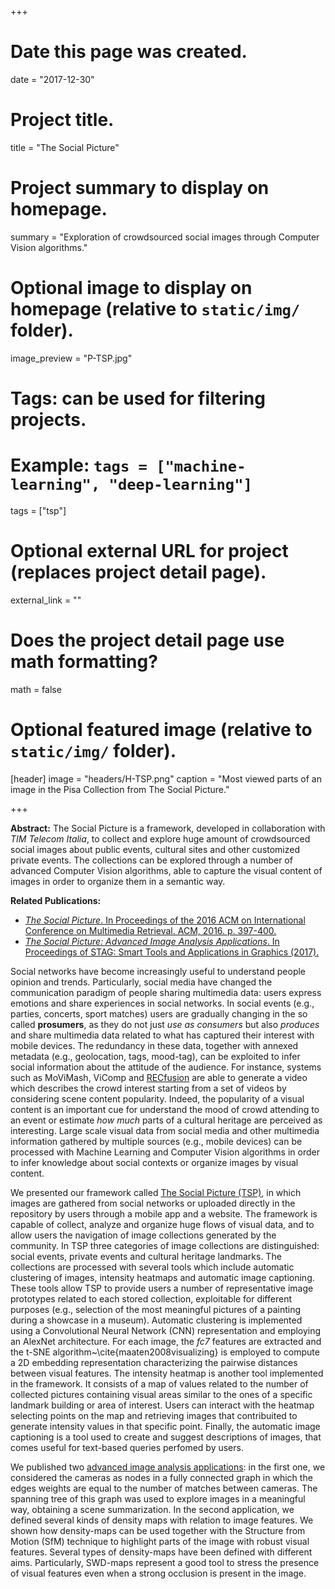 +++
# Date this page was created.
date = "2017-12-30"

# Project title.
title = "The Social Picture"

# Project summary to display on homepage.
summary = "Exploration of crowdsourced social images through Computer Vision algorithms."

# Optional image to display on homepage (relative to `static/img/` folder).
image_preview = "P-TSP.jpg"

# Tags: can be used for filtering projects.
# Example: `tags = ["machine-learning", "deep-learning"]`
tags = ["tsp"]

# Optional external URL for project (replaces project detail page).
external_link = ""

# Does the project detail page use math formatting?
math = false

# Optional featured image (relative to `static/img/` folder).
[header]
image = "headers/H-TSP.png"
caption = "Most viewed parts of an image in the Pisa Collection from The Social Picture."

+++

**Abstract:** The Social Picture is a framework, developed in collaboration with *TIM Telecom Italia*, to collect and explore huge amount of crowdsourced social images about public events, cultural sites and other customized private events. The collections can be explored through a number of advanced Computer Vision algorithms, able to capture the visual content of images in order to organize them in a semantic way.

**Related Publications:** 

- [*The Social Picture*. In Proceedings of the 2016 ACM on International Conference on Multimedia Retrieval. ACM, 2016. p. 397-400.](https://fmilotta.github.io/publication/battiato2016social/)
- [*The Social Picture: Advanced Image Analysis Applications*. In Proceedings of STAG: Smart Tools and Applications in Graphics (2017).](https://fmilotta.github.io/publication/milotta2017social/)

Social networks have become increasingly useful to understand people opinion and trends. Particularly, social media have changed the communication paradigm of people sharing multimedia data: users express emotions and share experiences in social networks. In social events (e.g., parties, concerts, sport matches) users are gradually changing in the so called **prosumers**, as they do not just *use as consumers* but also *produces* and share multimedia data related to what has captured their interest with mobile devices. The redundancy in these data, together with annexed metadata (e.g., geolocation, tags, mood-tag), can be exploited to infer social information about the attitude of the audience. For instance, systems such as MoViMash, ViComp and [RECfusion](https://fmilotta.github.io/project/recfusion/) are able to generate a video which describes the crowd interest starting from a set of videos by considering scene content popularity. Indeed, the popularity of a visual content is an important cue for understand the mood of crowd attending to an event or estimate *how much* parts of a cultural heritage are perceived as interesting. Large scale visual data from social media and other multimedia information gathered by multiple sources (e.g., mobile devices) can be processed with Machine Learning and Computer Vision algorithms in order to infer knowledge about social contexts or organize images by visual content.
	
We presented our framework called [The Social Picture (TSP)](https://fmilotta.github.io/publication/battiato2016social/), in which images are gathered from social networks or uploaded directly in the repository by users through a mobile app and a website. The framework is capable of collect, analyze and organize huge flows of visual data, and to allow users the navigation of image collections generated by the community. In TSP three categories of image collections are distinguished: social events, private events and cultural heritage landmarks. The collections are processed with several tools which include automatic clustering of images, intensity heatmaps and automatic image captioning. These tools allow TSP to provide users a number of representative image prototypes related to each stored collection, exploitable for different purposes (e.g., selection of the most meaningful pictures of a painting during a showcase in a museum). Automatic clustering is implemented using a Convolutional Neural Network (CNN) representation and employing an AlexNet architecture. For each image, the *fc7* features are extracted and the t-SNE algorithm~\cite{maaten2008visualizing} is employed to compute a 2D embedding representation characterizing the pairwise distances between visual features. The intensity heatmap is another tool implemented in the framework. It consists of a map of values related to the number of collected pictures containing visual areas similar to the ones of a specific landmark building or area of interest. Users can interact with the heatmap selecting points on the map and retrieving images that contribuited to generate intensity values in that specific point. Finally, the automatic image captioning is a tool used to create and suggest descriptions of images, that comes useful for text-based queries perfomed by users.

We published two [advanced image analysis applications](https://fmilotta.github.io/publication/milotta2017social/): in the first one, we considered the cameras as nodes in a fully connected graph in which the edges weights are equal to the number of matches between cameras. The spanning tree of this graph was used to explore images in a meaningful way, obtaining a scene summarization. In the second application, we defined several kinds of density maps with relation to image features. We shown how density-maps can be used together with the Structure from Motion (SfM) technique to highlight parts of the image with robust visual features. Several types of density-maps have been defined with different aims. Particularly, SWD-maps represent a good tool to stress the presence of visual features even when a strong occlusion is present in the image.